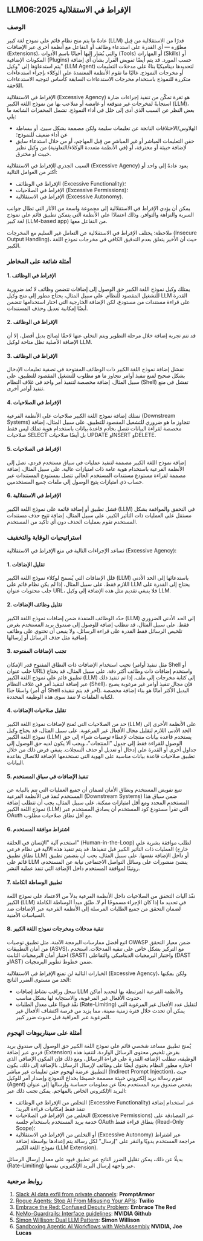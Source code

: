 ## LLM06:2025 الإفراط في الاستقلالية

### الوصف 

عادةً ما يتم منح نظام قائم على نموذج لغة كبير (LLM) قدرًا من الاستقلالية من قِبل مطوّره — أي القدرة على استدعاء وظائف أو التفاعل مع أنظمة أخرى عبر الإضافات (Extensions)، والتي يُشار إليها أحيانًا باسم الأدوات (Tools) أو المهارات (Skills) أو المكونات الإضافية (Plugins) حسب المورد. قد يتم أيضًا تفويض القرار بشأن أي إضافة يتم استدعاؤها إلى "وكيل" (LLM Agent) لتحديدها ديناميكيًا بناءً على مدخلات التعليمات أو مخرجات النموذج. غالبًا ما تقوم الأنظمة المعتمدة على الوكلاء بإجراء استدعاءات متكررة للنموذج باستخدام مخرجات الاستدعاءات السابقة كأساس لتوجيه الاستدعاءات اللاحقة.

الإفراط في الاستقلالية (Excessive Agency) هو ثغرة تمكّن من تنفيذ إجراءات ضارة استجابةً لمخرجات غير متوقعة أو غامضة أو متلاعب بها من نموذج اللغة الكبير (LLM)، بغض النظر عن السبب الذي أدى إلى خلل في أداء النموذج. تشمل المحفزات الشائعة ما يلي:
* الهلاوس/الاختلاقات الناتجة عن تعليمات سليمة ولكن مصممة بشكل سيئ، أو ببساطة عن أداء ضعيف للنموذج؛
* حقن التعليمات المباشر أو غير المباشر من قِبل المهاجم، أو من خلال استدعاء سابق لإضافة خبيثة أو مخترقة، أو (في الأنظمة متعددة الوكلاء/التعاونية) من وكيل نظير خبيث أو مخترق.

السبب الجذري للإفراط في الاستقلالية (Excessive Agency) يعود عادةً إلى واحد أو أكثر من العوامل التالية:
* الإفراط في الوظائف (Excessive Functionality)؛
* الإفراط في الصلاحيات (Excessive Permissions)؛
* الإفراط في الاستقلالية (Excessive Autonomy).

يمكن أن يؤدي الإفراط في الاستقلالية إلى مجموعة واسعة من الآثار التي تطال جوانب السرية والنزاهة والتوافر، وذلك اعتمادًا على الأنظمة التي يتمكن تطبيق قائم على نموذج لغة كبير (LLM-based app) من التفاعل معها.

ملاحظة: يختلف الإفراط في الاستقلالية عن التعامل غير السليم مع المخرجات (Insecure Output Handling)، حيث أن الأخير يتعلق بعدم التدقيق الكافي في مخرجات نموذج اللغة الكبير.

### أمثلة شائعة على المخاطر

#### 1. الإفراط في الوظائف
  يمتلك وكيل نموذج اللغة الكبير حق الوصول إلى إضافات تتضمن وظائف لا تُعد ضرورية للتشغيل المقصود للنظام. على سبيل المثال، يحتاج مطور إلى منح وكيل LLM القدرة على قراءة مستندات من مستودع، لكن الإضافة الخارجية التي اختار استخدامها تتضمن أيضًا إمكانية تعديل وحذف المستندات.
#### 2. الإفراط في الوظائف
  قد تتم تجربة إضافة خلال مرحلة التطوير ويتم التخلي عنها لاحقًا لصالح بديل أفضل، إلا أن الإضافة الأصلية تظل متاحة لوكيل LLM.
#### 3. الإفراط في الوظائف
  تفشل إضافة نموذج اللغة الكبير ذات الوظائف المفتوحة في تصفية تعليمات الإدخال بشكل صحيح لمنع تنفيذ أوامر تتجاوز ما هو مطلوب للتشغيل المقصود للتطبيق. على سبيل المثال، إضافة مخصصة لتنفيذ أمر واحد في غلاف النظام (Shell) تفشل في منع تنفيذ أوامر أخرى.
#### 4. الإفراط في الصلاحيات
  تمتلك إضافة نموذج اللغة الكبير صلاحيات على الأنظمة الفرعية (Downstream Systems) تتجاوز ما هو ضروري للتشغيل المقصود للتطبيق. على سبيل المثال، إضافة مخصصة لقراءة البيانات تتصل بخادم قاعدة بيانات باستخدام هوية تملك ليس فقط صلاحيات SELECT بل أيضًا صلاحيات UPDATE وINSERT وDELETE.
#### 5. الإفراط في الصلاحيات
  إضافة نموذج اللغة الكبير مصممة لتنفيذ عمليات في سياق مستخدم فردي، تصل إلى الأنظمة الفرعية باستخدام هوية عامة ذات امتيازات عالية. على سبيل المثال، إضافة مصممة لقراءة مستودع مستندات المستخدم الحالي تتصل بمستودع المستندات عبر حساب ذي امتيازات يتيح الوصول إلى ملفات جميع المستخدمين.
#### 6. الإفراط في الاستقلالية
  فشل تطبيق أو إضافة قائمة على نموذج اللغة الكبير (LLM) في التحقق والموافقة بشكل مستقل على العمليات ذات التأثير الكبير. على سبيل المثال، إضافة تتيح حذف مستندات المستخدم تقوم بعمليات الحذف دون أي تأكيد من المستخدم.

### استراتيجيات الوقاية والتخفيف

تساعد الإجراءات التالية في منع الإفراط في الاستقلالية (Excessive Agency):

#### 1. تقليل الإضافات
  قلل الإضافات التي يُسمح لوكلاء نموذج اللغة الكبير (LLM) باستدعائها إلى الحد الأدنى اللازم فقط. على سبيل المثال، إذا لم يكن نظام قائم على LLM يحتاج إلى القدرة على جلب محتويات عنوان URL، فلا ينبغي تقديم مثل هذه الإضافة إلى وكيل LLM.
#### 2. تقليل وظائف الإضافات
  حدّد الوظائف المنفذة ضمن إضافات نموذج اللغة الكبير (LLM) إلى الحد الأدنى الضروري فقط. على سبيل المثال، قد تتطلب إضافة للوصول إلى صندوق بريد المستخدم بغرض تلخيص الرسائل فقط القدرة على قراءة الرسائل، ولا ينبغي أن تحتوي على وظائف إضافية مثل حذف الرسائل أو إرسالها.
#### 3. تجنب الإضافات المفتوحة
  تجنب استخدام الإضافات ذات النطاق المفتوح قدر الإمكان (مثل تنفيذ أوامر Shell أو جلب عنوان URL) واستخدم إضافات ذات وظائف أكثر دقة. على سبيل المثال، قد يحتاج تطبيق قائم على نموذج اللغة الكبير (LLM) إلى كتابة مخرجات إلى ملف. إذا تم تنفيذ ذلك عبر إضافة لتنفيذ أمر في غلاف النظام (Shell)، فإن مجال تنفيذ أوامر غير مرغوبة يصبح واسعًا جدًا (أي أمر Shell آخر قد يتم تنفيذه). البديل الأكثر أمانًا هو بناء إضافة مخصصة لكتابة الملفات لا تنفذ سوى هذه الوظيفة المحددة.
#### 4. تقليل صلاحيات الإضافات
  حد من الصلاحيات التي تُمنح لإضافات نموذج اللغة الكبير (LLM) على الأنظمة الأخرى إلى الحد الأدنى اللازم لتقليل مجال الأفعال غير المرغوبة. على سبيل المثال، قد يحتاج وكيل نموذج اللغة الكبير (LLM) يستخدم قاعدة بيانات منتجات لإعطاء توصيات شراء إلى حق الوصول للقراءة فقط إلى جدول "المنتجات"، ويجب ألا يكون لديه حق الوصول إلى جداول أخرى أو القدرة على إدخال أو تعديل أو حذف السجلات. ينبغي فرض ذلك من خلال تطبيق صلاحيات قاعدة بيانات مناسبة على الهوية التي تستخدمها الإضافة للاتصال بقاعدة البيانات.
#### 5. تنفيذ الإضافات في سياق المستخدم
  تتبع تفويض المستخدم ونطاق الأمان لضمان أن جميع العمليات التي تتم بالنيابة عن المستخدم تُنفذ في الأنظمة الفرعية (Downstream Systems) ضمن سياق هذا المستخدم المحدد ومع أقل امتيازات ممكنة. على سبيل المثال، يجب أن تتطلب إضافة نموذج اللغة الكبير (LLM) التي تقرأ مستودع كود المستخدم أن يصادق المستخدم عبر OAuth مع أقل نطاق صلاحيات مطلوب.
#### 6. اشتراط موافقة المستخدم
  استخدم آلية "الإنسان في الحلقة" (Human-in-the-Loop) لطلب موافقة بشرية على العمليات ذات التأثير الكبير قبل تنفيذها. قد يتم تنفيذ هذه الآلية في نظام فرعي (خارج نطاق تطبيق LLM) أو داخل الإضافة نفسها. على سبيل المثال، يجب أن يتضمن تطبيق قائم على LLM ينشئ منشورات على وسائل التواصل الاجتماعي نيابة عن المستخدم، روتينًا لموافقة المستخدم داخل الإضافة التي تنفذ عملية النشر.
#### 7. تطبيق الوساطة الكاملة
  نفّذ آليات التحقق من الصلاحيات داخل الأنظمة الفرعية بدلاً من الاعتماد على نموذج اللغة الكبير (LLM) في تحديد ما إذا كان الإجراء مسموحًا أم لا. طبّق مبدأ الوساطة الكاملة لضمان التحقق من جميع الطلبات المرسلة إلى الأنظمة الفرعية عبر الإضافات ضد السياسات الأمنية.
#### 8. تنقية مدخلات ومخرجات نموذج اللغة الكبير
  اتبع أفضل ممارسات البرمجة الآمنة، مثل تطبيق توصيات OWASP ضمن معيار التحقق من أمان التطبيقات (ASVS)، مع التركيز بشكل خاص على تنقية المدخلات. استخدم اختبار أمان البرمجيات الثابت (SAST) واختبار البرمجيات الديناميكي والتفاعلي (DAST وIAST) ضمن خطوط تطوير البرمجيات.

الخيارات التالية لن تمنع الإفراط في الاستقلالية (Excessive Agency)، ولكن يمكنها الحد من مستوى الضرر الناتج:

- سجل وراقب نشاط إضافات LLM والأنظمة الفرعية المرتبطة بها لتحديد أماكن حدوث الأفعال غير المرغوبة، والاستجابة لها بشكل مناسب.
- نفّذ قيودًا على معدل الطلبات (Rate-Limiting) لتقليل عدد الأفعال غير المرغوبة التي يمكن أن تحدث خلال فترة زمنية معينة، مما يزيد من فرصة اكتشاف الأفعال غير المرغوبة عبر المراقبة قبل حدوث ضرر كبير.

### أمثلة على سيناريوهات الهجوم

يُمنح تطبيق مساعد شخصي قائم على نموذج اللغة الكبير حق الوصول إلى صندوق بريد فردي عبر إضافة (Extension) بغرض تلخيص محتوى الرسائل الواردة. لتنفيذ هذه الوظيفة، تتطلب الإضافة القدرة على قراءة الرسائل، ومع ذلك فإن المكون الإضافي الذي اختاره مطور النظام يحتوي أيضًا على وظائف لإرسال الرسائل. بالإضافة إلى ذلك، يكون التطبيق عرضة لهجوم حقن تعليمات غير مباشر (Indirect Prompt Injection)، حيث تقوم رسالة بريد إلكتروني خبيثة مصممة خصيصًا بخداع النموذج وإصدار أمر للوكيل (Agent) بفحص صندوق بريد المستخدم بحثًا عن معلومات حساسة وإرسالها إلى عنوان البريد الإلكتروني الخاص بالمهاجم. يمكن تجنب ذلك عبر:
* التخلص من الإفراط في الوظائف (Excessive Functionality) عبر استخدام إضافة تنفذ فقط إمكانيات قراءة البريد؛
* التخلص من الإفراط في الصلاحيات (Excessive Permissions) عبر المصادقة على خدمة بريد المستخدم باستخدام جلسة OAuth بنطاق قراءة فقط (Read-Only Scope)؛
* أو التخلص من الإفراط في الاستقلالية (Excessive Autonomy) عبر اشتراط مراجعة المستخدم يدويًا والنقر على "إرسال" لكل رسالة يتم إعدادها بواسطة إضافة نموذج اللغة الكبير (LLM Extension).

بديلًا عن ذلك، يمكن تقليل الضرر الناتج عبر تطبيق قيود على معدل إرسال الرسائل (Rate-Limiting) عبر واجهة إرسال البريد الإلكتروني نفسها.

### روابط مرجعية

1. [Slack AI data exfil from private channels](https://promptarmor.substack.com/p/slack-ai-data-exfiltration-from-private): **PromptArmor**
2. [Rogue Agents: Stop AI From Misusing Your APIs](https://www.twilio.com/en-us/blog/rogue-ai-agents-secure-your-apis): **Twilio**
3. [Embrace the Red: Confused Deputy Problem](https://embracethered.com/blog/posts/2023/chatgpt-cross-plugin-request-forgery-and-prompt-injection./): **Embrace The Red**
4. [NeMo-Guardrails: Interface guidelines](https://github.com/NVIDIA/NeMo-Guardrails/blob/main/docs/security/guidelines.md): **NVIDIA Github**
6. [Simon Willison: Dual LLM Pattern](https://simonwillison.net/2023/Apr/25/dual-llm-pattern/): **Simon Willison**
7. [Sandboxing Agentic AI Workflows with WebAssembly](https://developer.nvidia.com/blog/sandboxing-agentic-ai-workflows-with-webassembly/) **NVIDIA, Joe Lucas**
